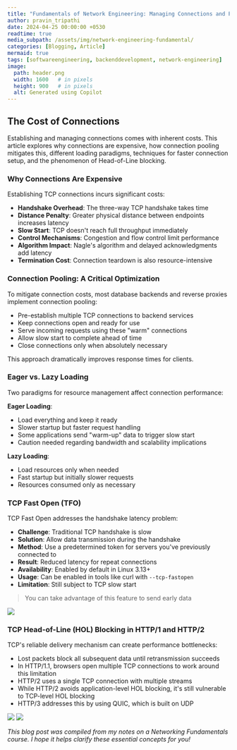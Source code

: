 ```yaml
---
title: "Fundamentals of Network Engineering: Managing Connections and Performance - Part 5"
author: pravin_tripathi
date: 2024-04-25 00:00:00 +0530
readtime: true
media_subpath: /assets/img/network-engineering-fundamental/
categories: [Blogging, Article]
mermaid: true
tags: [softwareengineering, backenddevelopment, network-engineering]
image:
  path: header.png
  width: 1600   # in pixels
  height: 900   # in pixels
  alt: Generated using Copilot
---
```


## The Cost of Connections
Establishing and managing connections comes with inherent costs. This article explores why connections are expensive, how connection pooling mitigates this, different loading paradigms, techniques for faster connection setup, and the phenomenon of Head-of-Line blocking.

### Why Connections Are Expensive

Establishing TCP connections incurs significant costs:

- **Handshake Overhead**: The three-way TCP handshake takes time
- **Distance Penalty**: Greater physical distance between endpoints increases latency
- **Slow Start**: TCP doesn't reach full throughput immediately
- **Control Mechanisms**: Congestion and flow control limit performance
- **Algorithm Impact**: Nagle's algorithm and delayed acknowledgments add latency
- **Termination Cost**: Connection teardown is also resource-intensive

### Connection Pooling: A Critical Optimization

To mitigate connection costs, most database backends and reverse proxies implement connection pooling:

- Pre-establish multiple TCP connections to backend services
- Keep connections open and ready for use
- Serve incoming requests using these "warm" connections
- Allow slow start to complete ahead of time
- Close connections only when absolutely necessary

This approach dramatically improves response times for clients.

### Eager vs. Lazy Loading

Two paradigms for resource management affect connection performance:

**Eager Loading**:
- Load everything and keep it ready
- Slower startup but faster request handling
- Some applications send "warm-up" data to trigger slow start
- Caution needed regarding bandwidth and scalability implications

**Lazy Loading**:
- Load resources only when needed
- Fast startup but initially slower requests
- Resources consumed only as necessary

### TCP Fast Open (TFO)

TCP Fast Open addresses the handshake latency problem:

- **Challenge**: Traditional TCP handshake is slow
- **Solution**: Allow data transmission during the handshake
- **Method**: Use a predetermined token for servers you've previously connected to
- **Result**: Reduced latency for repeat connections
- **Availability**: Enabled by default in Linux 3.13+
- **Usage**: Can be enabled in tools like curl with `--tcp-fastopen`
- **Limitation**: Still subject to TCP slow start

> You can take advantage of this feature to send early data

![](image34.png)

### TCP Head-of-Line (HOL) Blocking in HTTP/1 and HTTP/2

TCP's reliable delivery mechanism can create performance bottlenecks:

- Lost packets block all subsequent data until retransmission succeeds
- In HTTP/1.1, browsers open multiple TCP connections to work around this limitation
- HTTP/2 uses a single TCP connection with multiple streams
- While HTTP/2 avoids application-level HOL blocking, it's still vulnerable to TCP-level HOL blocking
- HTTP/3 addresses this by using QUIC, which is built on UDP

![](image24.png)
![](image29.png)


*This blog post was compiled from my notes on a Networking Fundamentals course. I hope it helps clarify these essential concepts for you!*